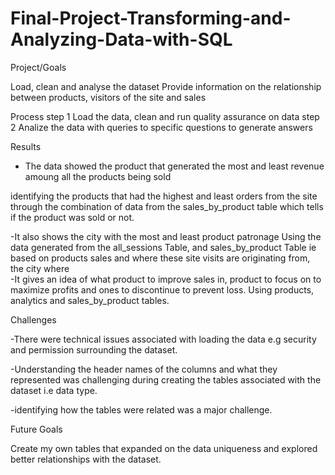 # Final-Project-Transforming-and-Analyzing-Data-with-SQL

 Project/Goals

Load, clean and analyse the dataset
Provide information on the relationship between products, visitors of the site and sales

Process
 step 1
Load the data, clean and run quality assurance on data
step 2
Analize the data with queries to specific questions to generate answers 

Results

- The data showed the product that generated the most and least revenue amoung all the products being sold
  
identifying the products that had the highest and least orders from the site through the combination of data from the sales_by_product table which tells if the product was sold or not.

-It also shows the city with the most and least product patronage 
Using the data generated from the all_sessions Table, and sales_by_product Table ie based on products sales and where these site visits are originating from, the city where  
-It gives an idea of what product to improve sales in, product to focus on to maximize profits and ones to discontinue to prevent loss. Using products, analytics and sales_by_product tables.

Challenges

-There were technical issues associated with loading the data e.g security and permission surrounding the dataset.

-Understanding the header names of the columns and what they represented was challenging during creating the tables associated with the dataset i.e data type.

-identifying how the tables were related was a major challenge.

Future Goals

Create my own tables that expanded on the data uniqueness and explored better relationships with the dataset.
